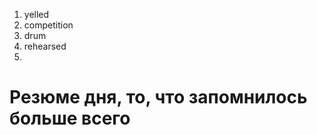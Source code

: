 1. yelled
2. competition
3. drum
4. rehearsed
5. 








# Резюме дня, то, что запомнилось больше всего
